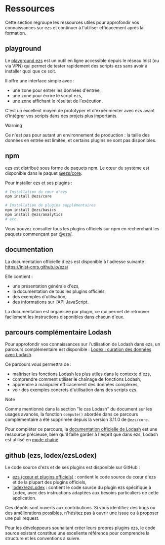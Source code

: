 # Ressources

Cette section regroupe les ressources utiles pour approfondir vos connaissances
sur ezs et continuer à l'utiliser efficacement après la formation.

## playground

Le [playground ezs](http://ezs-playground.daf.intra.inist.fr/) est un outil en
ligne accessible depuis le réseau Inist (ou via VPN) qui permet de tester
rapidement des scripts ezs sans avoir à installer quoi que ce soit.

Il offre une interface simple avec&nbsp;:

- une zone pour entrer les données d'entrée,
- une zone pour écrire le script ezs,
- une zone affichant le résultat de l'exécution.

C'est un excellent moyen de prototyper et d'expérimenter avec ezs avant
d'intégrer vos scripts dans des projets plus importants.

> [!WARNING]  
> Ce n'est pas pour autant un environnement de production&nbsp;: la taille des
> données en entrée est limitée, et certains plugins ne sont pas disponibles.

## npm

ezs est distribué sous forme de paquets npm. Le cœur du système est disponible
dans le paquet [@ezs/core](https://www.npmjs.com/package/@ezs/core).

Pour installer ezs et ses plugins&nbsp;:

```bash
# Installation du cœur d'ezs
npm install @ezs/core

# Installation de plugins supplémentaires
npm install @ezs/basics
npm install @ezs/analytics
# etc.
```

Vous pouvez consulter tous les plugins officiels sur npm en recherchant les
paquets commençant par [@ezs/](https://www.npmjs.com/search?q=%40ezs%2F).

## documentation

La documentation officielle d'ezs est disponible à l'adresse suivante&nbsp;:
<https://inist-cnrs.github.io/ezs/>

Elle contient&nbsp;:

- une présentation générale d'ezs,
- la documentation de tous les plugins officiels,
- des exemples d'utilisation,
- des informations sur l'API JavaScript.

La documentation est organisée par plugin, ce qui permet de retrouver facilement
les instructions disponibles dans chacun d'eux.

## parcours complémentaire Lodash

Pour approfondir vos connaissances sur l'utilisation de Lodash dans ezs, un
parcours complémentaire est disponible : [Lodex : curation des données avec
Lodash](https://360.articulate.com/review/content/8a03727a-da2c-4eed-a5f1-0f8e85cf7440/review).

Ce parcours vous permettra de&nbsp;:

- maîtriser les fonctions Lodash les plus utiles dans le contexte d'ezs,
- comprendre comment utiliser le chaînage de fonctions Lodash,
- apprendre à manipuler efficacement des données complexes,
- voir des exemples concrets d'utilisation dans des scripts ezs.

> [!NOTE]  
> Comme mentionné dans la section "le cas Lodash" du document sur les usages
> avancés, la fonction `compute()` abordée dans ce parcours complémentaire a été
> supprimée depuis la version 3.11.0 de `@ezs/core`.  

Pour compléter ce parcours, la [documentation officielle de
Lodash](https://lodash.com/docs/) est une ressource précieuse, bien qu'il faille
garder à l'esprit que dans ezs, Lodash est utilisé en [mode
chaîné](https://lodash.com/docs/4.17.15#chain).

## github (ezs, lodex/ezsLodex)

Le code source d'ezs et de ses plugins est disponible sur GitHub&nbsp;:

- [ezs (cœur et plugins officiels)](https://github.com/Inist-CNRS/ezs)&nbsp;:
  contient le code source du cœur d'ezs et de la plupart des plugins officiels,  
- [lodex/ezsLodex](https://github.com/Inist-CNRS/lodex/tree/master/packages/ezsLodex)&nbsp;:
  contient le code source du plugin ezs spécifique à Lodex, avec des
  instructions adaptées aux besoins particuliers de cette application.  

Ces dépôts sont ouverts aux contributions. Si vous identifiez des bugs ou des
améliorations possibles, n'hésitez pas à ouvrir une issue ou à proposer une
pull request.

Pour les développeurs souhaitant créer leurs propres plugins ezs, le code source
existant constitue une excellente référence pour comprendre la structure et les
conventions à suivre.
